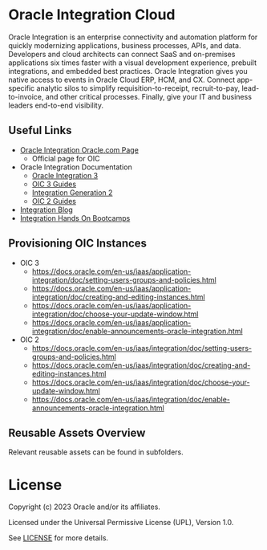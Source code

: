 # Oracle Integration Cloud

Oracle Integration is an enterprise connectivity and automation platform for quickly modernizing applications, business processes, APIs, and data. Developers and cloud architects can connect SaaS and on-premises applications six times faster with a visual development experience, prebuilt integrations, and embedded best practices. Oracle Integration gives you native access to events in Oracle Cloud ERP, HCM, and CX. Connect app-specific analytic silos to simplify requisition-to-receipt, recruit-to-pay, lead-to-invoice, and other critical processes. Finally, give your IT and business leaders end-to-end visibility.

## Useful Links

- [Oracle Integration Oracle.com Page](https://www.oracle.com/integration/application-integration/)
    - Official page for OIC 
- Oracle Integration Documentation
    - [Oracle Integration 3](https://docs.oracle.com/iaas/application-integration/index.html)
    - [OIC 3 Guides](https://docs.oracle.com/en/cloud/paas/application-integration/books.html)
    - [Integration Generation 2](https://docs.oracle.com/en-us/iaas/integration/index.html)
    - [OIC 2 Guides](https://docs.oracle.com/en/cloud/paas/integration-cloud/books.html)
- [Integration Blog](https://blogs.oracle.com/integration/)
- [Integration Hands On Bootcamps](https://go.oracle.com/LP=110450?elqCampaignId=296318)

## Provisioning OIC Instances

- OIC 3
  - https://docs.oracle.com/en-us/iaas/application-integration/doc/setting-users-groups-and-policies.html
  - https://docs.oracle.com/en-us/iaas/application-integration/doc/creating-and-editing-instances.html
  - https://docs.oracle.com/en-us/iaas/application-integration/doc/choose-your-update-window.html
  - https://docs.oracle.com/en-us/iaas/application-integration/doc/enable-announcements-oracle-integration.html
- OIC 2
  - https://docs.oracle.com/en-us/iaas/integration/doc/setting-users-groups-and-policies.html
  - https://docs.oracle.com/en-us/iaas/integration/doc/creating-and-editing-instances.html
  - https://docs.oracle.com/en-us/iaas/integration/doc/choose-your-update-window.html
  - https://docs.oracle.com/en-us/iaas/integration/doc/enable-announcements-oracle-integration.html

## Reusable Assets Overview

Relevant reusable assets can be found in subfolders.

# License

Copyright (c) 2023 Oracle and/or its affiliates.

Licensed under the Universal Permissive License (UPL), Version 1.0.

See [LICENSE](https://github.com/oracle-devrel/technology-engineering/blob/folder-structure/LICENSE) for more details.
